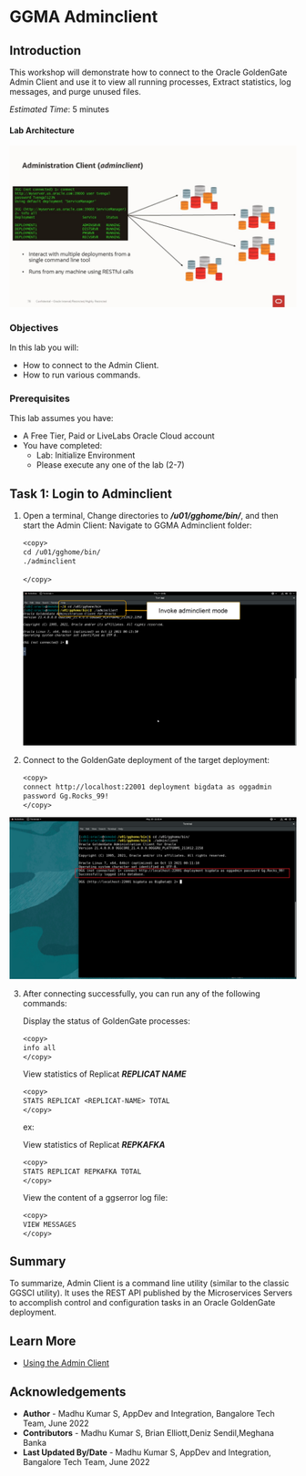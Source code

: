 # GGMA Adminclient

## Introduction
This workshop will demonstrate how to connect to the Oracle GoldenGate Admin Client and use it to view all running processes, Extract statistics, log messages, and purge unused files.

*Estimated Time*: 5 minutes

#### Lab Architecture

![Architecture](./images/architecture.jpg " ")

### Objectives
In this lab you will:
-  How to connect to the Admin Client.
-  How to run various commands.


### Prerequisites
This lab assumes you have:
- A Free Tier, Paid or LiveLabs Oracle Cloud account
- You have completed:
    - Lab: Initialize Environment
    - Please execute any one of the lab (2-7)

## Task 1: Login to Adminclient

1. Open  a terminal, Change directories to ***/u01/gghome/bin/***, and then start the Admin Client:
    Navigate to GGMA Adminclient folder:

    ```
    <copy>
   cd /u01/gghome/bin/
    ./adminclient

    </copy>
    ```

    ![Alt adminclient-cmd](./images/adminclient-cmd.png " ")
2.  Connect to the GoldenGate deployment of the target deployment:
    ```
    <copy>
    connect http://localhost:22001 deployment bigdata as oggadmin password Gg.Rocks_99!
    </copy>
    ```
![Alt adminclient-login](./images/adminclient-login.png " ")


3. After connecting successfully, you can run any of the following commands:

    Display the status of GoldenGate processes:

    ```
    <copy>
    info all
    </copy>
    ```




    View statistics of  Replicat ***REPLICAT NAME***

    ```
    <copy>
    STATS REPLICAT <REPLICAT-NAME> TOTAL
    </copy>
    ```
	ex:

	 View statistics of  Replicat ***REPKAFKA***
	```
    <copy>
    STATS REPLICAT REPKAFKA TOTAL
    </copy>
    ```


    View the content of a ggserror log file:

    ```
    <copy>
    VIEW MESSAGES
    </copy>
    ```



## Summary
To summarize, Admin Client is a command line utility (similar to the classic GGSCI utility). It uses the REST API published by the Microservices Servers to accomplish control and configuration tasks in an Oracle GoldenGate deployment.

## Learn More

* [Using the Admin Client](https://docs.oracle.com/en/middleware/goldengate/core/21.1/admin/getting-started-oracle-goldengate-process-interfaces.html#GUID-84B33389-0594-4449-BF1A-A496FB1EDB29)

## Acknowledgements
* **Author** - Madhu Kumar S, AppDev and Integration, Bangalore Tech Team, June 2022
* **Contributors** - Madhu Kumar S, Brian Elliott,Deniz Sendil,Meghana Banka
* **Last Updated By/Date** - Madhu Kumar S, AppDev and Integration, Bangalore Tech Team, June 2022
